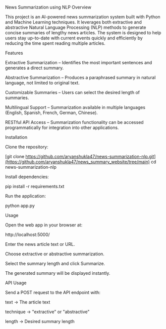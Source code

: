 News Summarization using NLP
Overview

This project is an AI-powered news summarization system built with Python and Machine Learning techniques.
It leverages both extractive and abstractive Natural Language Processing (NLP) methods to generate concise summaries of lengthy news articles. The system is designed to help users stay up-to-date with current events quickly and efficiently by reducing the time spent reading multiple articles.

Features

Extractive Summarization – Identifies the most important sentences and generates a direct summary.

Abstractive Summarization – Produces a paraphrased summary in natural language, not limited to original text.

Customizable Summaries – Users can select the desired length of summaries.

Multilingual Support – Summarization available in multiple languages (English, Spanish, French, German, Chinese).

RESTful API Access – Summarization functionality can be accessed programmatically for integration into other applications.

Installation

Clone the repository:

[git clone https://github.com/aryanshukla47/news-summarization-nlp.git](https://github.com/aryanshukla47/news_summary_website/tree/main)
cd news-summarization-nlp


Install dependencies:

pip install -r requirements.txt


Run the application:

python app.py

Usage

Open the web app in your browser at:

http://localhost:5000/


Enter the news article text or URL.

Choose extractive or abstractive summarization.

Select the summary length and click Summarize.

The generated summary will be displayed instantly.

API Usage

Send a POST request to the API endpoint with:

text → The article text

technique → "extractive" or "abstractive"

length → Desired summary length
